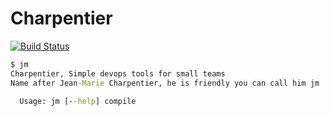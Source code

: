 # Charpentier
[![Build Status](https://travis-ci.org/denislaliberte/charpentier.svg?branch=master)](https://travis-ci.org/denislaliberte/charpentier)


```cmd
$ jm
Charpentier, Simple devops tools for small teams
Name after Jean-Marie Charpentier, he is friendly you can call him jm

  Usage: jm [--help] compile
```


